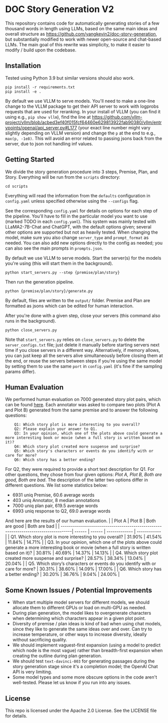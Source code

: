 # DOC Story Generation V2

This repository contains code for automatically generating stories of a few thousand words in length using LLMs, based on the same main ideas and overall structure as https://github.com/yangkevin2/doc-story-generation, but substantially modified to work with newer open-source and chat-based LLMs. The main goal of this rewrite was simplicity, to make it easier to modify / build upon the codebase.

## Installation

Tested using Python 3.9 but similar versions should also work.

```
pip install -r requirements.txt
pip install -e .
```

By default we use VLLM to serve models. 
You'll need to make a one-line change to the VLLM package to get their API server to work with logprobs requests that are used for reranking.
In your install of VLLM (you can find it using e.g., `pip show vllm`), find the line at https://github.com/vllm-project/vllm/blob/acbed3ef40f015fcf64460e629813922fab90380/vllm/entrypoints/openai/api_server.py#L177 (your exact line number might vary slightly depending on VLLM version) and change the `p` at the end to e.g., `max(p, -1e8)`. This will avoid an error related to passing jsons back from the server, due to json not handling inf values.

## Getting Started

We divide the story generation procedure into 3 steps, Premise, Plan, and Story. Everything will be run from the `scripts` directory:

```
cd scripts
```

Everything will read the information from the `defaults` configuration in `config.yaml` unless specified otherwise using the `--configs` flag.

See the corresponding `config.yaml` for details on options for each step of the pipeline. You'll have to fill in the particular model you want to use (marked TODO in each `config.yaml`). This system was mainly tested with LLaMA2-7B-Chat and ChatGPT, with the default options given; several other options are supported but not as heavily tested. When changing the model, make sure you also change `server_type` and `prompt_format` as needed. You can also add new options directly to the config as needed; you can also see the main prompts in `prompts.json`.

By default we use VLLM to serve models. Start the server(s) for the models you're using (this will start them in the background). 

```
python start_servers.py --step {premise/plan/story}
```

Then run the generation pipeline.

```
python {premise/plan/story}/generate.py
```

By default, files are written to the `output/` folder. Premise and Plan are formatted as jsons which can be edited for human interaction.

After you're done with a given step, close your servers (this command also runs in the background). 

```
python close_servers.py
```

Note that `start_servers.py` relies on `close_servers.py` to delete the `server_configs.txt` file; just delete it manually before starting servers next time if you close servers in a different way. Alternatively, if memory allows, you can just keep all the servers alive simultaneously before closing them at the end, or reuse the servers between steps if you're using the same model by setting them to use the same `port` in `config.yaml` (it's fine if the sampling params differ).

## Human Evaluation

We performed human evaluation on 7000 generated story plot pairs, which can be found [here](https://dl.fbaipublicfiles.com/doc-storygen/story_annotation_v2.json). Each annotator was asked to compare two plots (Plot A and Plot B) generated from the same premise and to answer the following questions:

```
    Q1: Which story plot is more interesting to you overall?
    Q2: Please explain your answer to Q1.
    Q3: In your opinion, which one of the plots above could generate a more interesting book or movie (when a full story is written based on it)?
    Q4: Which story plot created more suspense and surprise?
    Q5: Which story's characters or events do you identify with or care for more?
    Q6: Which story has a better ending?
```


For Q2, they were required to provide a short text description for Q1. For other questions, they chose from four given options: *Plot A, Plot B, Both are good, Both are bad*. The description of the latter two options differ in different questions. We list some statistics below:

* 6931 uniq Premise, 60.6 average words 
* 403 uniq Annotator, 8 median annotations    
* 7000 uniq plan pair, 619.5 average words 
* 6993 uniq response to Q2, 69.0 average words 

And here are the results of our human evaluation.
|                                                                                    | Plot A | Plot B | Both are good | Both are bad |
| -----------------------------------------------------------------------------------| ------ | ------ | ------------- | ------------ |
| Q1. Which story plot is more interesting to you overall?                           | 31.90% | 41.54% | 11.84%        | 14.71%       |
| Q3. In your opinion, which one of the plots above could generate a more interesting book or movie (when a full story is written based on it)? | 30.81% | 40.69% | 14.37%        | 14.13%       |
| Q4. Which story plot created more suspense and surprise?                           | 28.57% | 38.34% | 13.04%        | 20.04%       |
| Q5. Which story’s characters or events do you identify with or care for more?      | 30.31% | 38.60% | 14.09%        | 17.00%       |
| Q6. Which story has a better ending?                                               | 30.20% | 36.76% | 9.04%         | 24.00%       |

## Some Known Issues / Potential Improvements

- When start multiple model servers for different models, we should allocate them to different GPUs or load on multi-GPU as needed. 
- During plan generation, the model likes to overgenerate characters when determining which characters appear in a given plot point.
- Diversity of premise / plan ideas is kind of bad when using chat models, since they like to generate the same ideas over and over. Can try to increase temperature, or other ways to increase diversity, ideally without sacrificing quality.
- We should implement vaguest-first expansion (using a model to predict which node is the most vague) rather than breadth-first expansion when creating the outline during plan generation.
- We should test `text-davinci-003` for generating passages during the story generation stage since it's a completion model; the OpenAI Chat API is very limiting.
- Some model types and some more obscure options in the code aren't well-tested. Please let us know if you run into any issues.


## License

This repo is licensed under the Apache 2.0 License. See the LICENSE file for details.